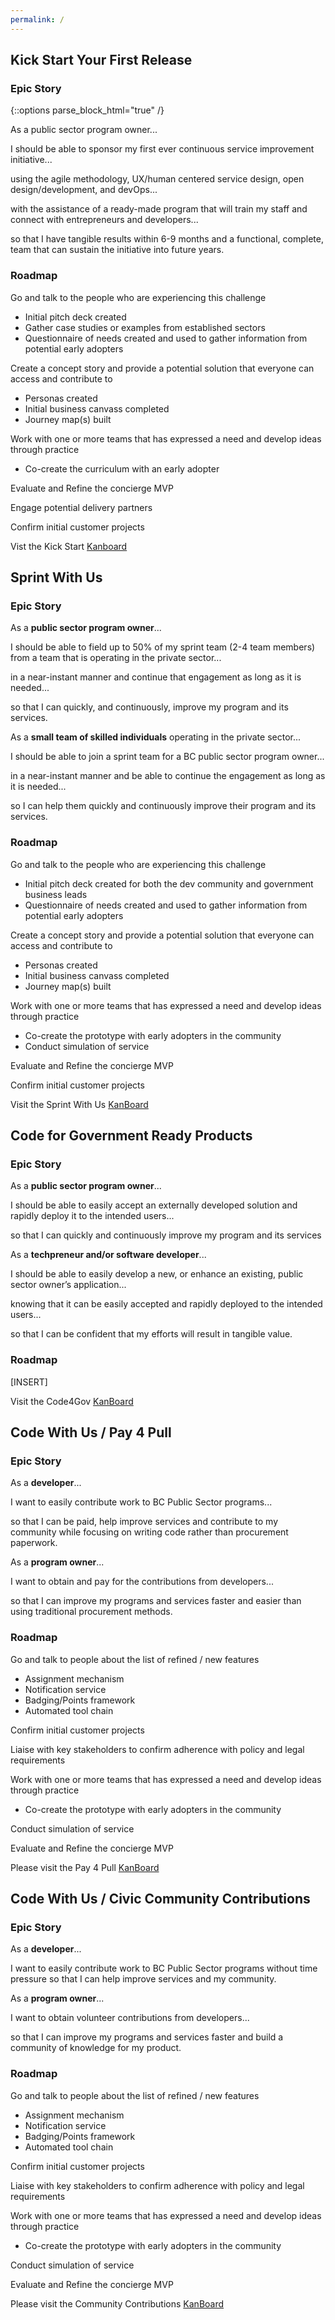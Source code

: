 ```yaml
---
permalink: /
---
```


<h2 class="epic_title" id="Kick_Start">Kick Start Your First Release</h2>

### Epic Story

{::options parse_block_html="true" /}
<div class="epic">
As a public sector program owner...

I should be able to sponsor my first ever continuous service improvement initiative...

using the agile methodology, UX/human centered service design, open design/development, and devOps...

with the assistance of a ready-made program that will train my staff and connect with entrepreneurs and developers...

so that I have tangible results within 6-9 months and a functional, complete, team that can sustain the initiative into future years.
</div>

### Roadmap

<div class="roadmap">
Go and talk to the people who are experiencing this challenge

- Initial pitch deck created
- Gather case studies or examples from established sectors
- Questionnaire of needs created and used to gather information from potential early adopters

Create a concept story and provide a potential solution that everyone can access and contribute to

- Personas created
- Initial business canvass completed
- Journey map(s) built

Work with one or more teams that has expressed a need and develop ideas through practice

- Co-create the curriculum with an early adopter

Evaluate and Refine the concierge MVP

Engage potential delivery partners

Confirm initial customer projects

Vist the Kick Start [Kanboard](https://trello.com/b/z5aY0htv/kick-start)
</div>

<h2 id="Sprint_With_Us">Sprint With Us</h2>

### Epic Story

As a **public sector program owner**...

I should be able to field up to 50% of my sprint team (2-4 team members) from a team that is operating in the private sector...

in a near-instant manner and continue that engagement as long as it is needed...

so that I can quickly, and continuously, improve my program and its services.


As a **small team of skilled individuals** operating in the private sector...

I should be able to join a sprint team for a BC public sector program owner...

in a near-instant manner and be able to continue the engagement as long as it is needed...

so I can help them quickly and continuously improve their program and its services.


### Roadmap

Go and talk to the people who are experiencing this challenge

- Initial pitch deck created for both the dev community and government business leads
- Questionnaire of needs created and used to gather information from potential early adopters

Create a concept story and provide a potential solution that everyone can access and contribute to

- Personas created
- Initial business canvass completed
- Journey map(s) built

Work with one or more teams that has expressed a need and develop ideas through practice

- Co-create the prototype with early adopters in the community
- Conduct simulation of service

Evaluate and Refine the concierge MVP

Confirm initial customer projects

Visit the Sprint With Us [KanBoard](https://trello.com/b/5GaODBBc/sprint-with-us)

<h2 class="epic_title" id="Code4Gov">Code for Government Ready Products</h2>

### Epic Story

As a **public sector program owner**...

I should be able to easily accept an externally developed solution and rapidly deploy it to the intended users...

so that I can quickly and continuously improve my program and its services​

As a **techpreneur and/or software developer**...

I should be able to easily develop a new, or enhance an existing, public sector owner’s application...

knowing that it can be easily accepted and rapidly deployed to the intended users...

so that I can be confident that my efforts will result in tangible value.


### Roadmap

[INSERT]

Visit the Code4Gov [KanBoard](https://trello.com/b/39R3K5dd/code-4-gov)

<h2 class="epic_title" id="Code_With_Us_Pay_4_Pull">Code With Us / Pay 4 Pull</h2>

### Epic Story

As a **developer**...

I want to easily contribute work to BC Public Sector programs...

so that I can be paid, help improve services and contribute to my community while focusing on writing code rather than procurement paperwork. 

As a **program owner**...

I want to obtain and pay for the contributions from developers...

so that I can improve my programs and services faster and easier than using traditional procurement methods.

### Roadmap

Go and talk to people about the list of refined / new features

- Assignment mechanism
- Notification service  
- Badging/Points framework 
- Automated tool chain 

Confirm initial customer projects 

Liaise with key stakeholders to confirm adherence with policy and legal requirements 

Work with one or more teams that has expressed a need and develop ideas through practice 

- Co-create the prototype with early adopters in the community 

Conduct simulation of service 

Evaluate and Refine the concierge MVP 
 
Please visit the Pay 4 Pull [KanBoard](https://trello.com/b/HiFIKN0j/p4p)

<h2 class="epic_title" id="Civic_Community_Contributions">Code With Us / Civic Community Contributions</h2>

### Epic Story

As a **developer**...

I want to easily contribute work to BC Public Sector programs without time pressure so that I can help improve services and my community.

As a **program owner**...

I want to obtain volunteer contributions from developers...

so that I can improve my programs and services faster and build a community of knowledge for my product.

### Roadmap

Go and talk to people about the list of refined / new features 

- Assignment mechanism
- Notification service  
- Badging/Points framework 
- Automated tool chain 

Confirm initial customer projects 

Liaise with key stakeholders to confirm adherence with policy and legal requirements 

Work with one or more teams that has expressed a need and develop ideas through practice 

- Co-create the prototype with early adopters in the community 

Conduct simulation of service 

Evaluate and Refine the concierge MVP 
 
Please visit the Community Contributions [KanBoard](https://trello.com/b/4F46oDkv/community-contribution)
